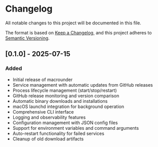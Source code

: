# Changelog

All notable changes to this project will be documented in this file.

The format is based on [Keep a Changelog](https://keepachangelog.com/en/1.0.0/),
and this project adheres to [Semantic Versioning](https://semver.org/spec/v2.0.0.html).

## [0.1.0] - 2025-07-15

### Added

- Initial release of macrounder
- Service management with automatic updates from GitHub releases
- Process lifecycle management (start/stop/restart)
- GitHub release monitoring and version comparison
- Automatic binary downloads and installations
- macOS launchd integration for background operation
- Comprehensive CLI interface
- Logging and observability features
- Configuration management with JSON config files
- Support for environment variables and command arguments
- Auto-restart functionality for failed services
- Cleanup of old download artifacts
